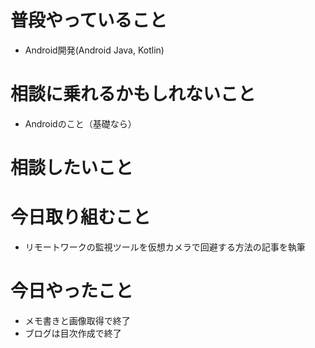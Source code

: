 # 普段やっていること
* Android開発(Android Java, Kotlin)

# 相談に乗れるかもしれないこと
* Androidのこと（基礎なら）

# 相談したいこと

# 今日取り組むこと
* リモートワークの監視ツールを仮想カメラで回避する方法の記事を執筆

# 今日やったこと
* メモ書きと画像取得で終了
* ブログは目次作成で終了
